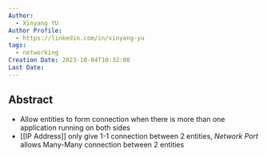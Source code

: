 ```yaml
---
Author:
  - Xinyang YU
Author Profile:
  - https://linkedin.com/in/xinyang-yu
tags:
  - networking
Creation Date: 2023-10-04T10:32:00
Last Date:
---
```

## Abstract
- Allow entities to form connection when there is more than one application running on both sides
- [[IP Address]] only give 1-1 connection between 2 entities, *Network Port* allows Many-Many connection between 2 entities 